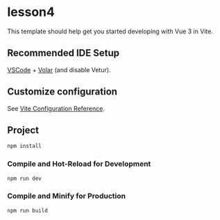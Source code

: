 # lesson4

This template should help get you started developing with Vue 3 in Vite.

## Recommended IDE Setup

[VSCode](https://code.visualstudio.com/) + [Volar](https://marketplace.visualstudio.com/items?itemName=Vue.volar) (and disable Vetur).

## Customize configuration

See [Vite Configuration Reference](https://vite.dev/config/).

## Project

```sh
npm install
```

### Compile and Hot-Reload for Development

```sh
npm run dev
```

### Compile and Minify for Production

```sh
npm run build
```
